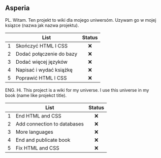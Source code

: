 ## Asperia

PL.
Witam. Ten projekt to wiki dla mojego uniwersóm.
Uzywam go w mojej ksiązce (nazwa jak nazwa projektu).

|   | List                       | Status |
|---|----------------------------|:------:|
| 1 | Skończyć HTML I CSS        |    ❌  |
| 2 | Dodać połączenie do bazy   |    ❌  |
| 3 | Dodać więcej języków       |    ❌  |
| 4 | Napisać i wydać książkę    |    ❌  |
| 5 | Poprawić HTML I CSS        |    ❌  |

ENG.
Hi. This project is a wiki for my universe. 
I use this universe in my book (name like projekct title).

|   | List                       | Status |
|---|----------------------------|:------:|
| 1 | End HTML and CSS           |    ❌  |
| 2 | Add connection to databases|    ❌  |
| 3 | More languages             |    ❌  |
| 4 | End and publicate book     |    ❌  |
| 5 | Fix HTML and CSS           |    ❌  |


